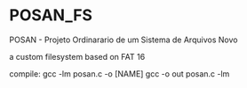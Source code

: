 # POSAN_FS
POSAN - Projeto Ordinarario de um Sistema de Arquivos Novo

a custom filesystem based on FAT 16

compile: gcc -lm posan.c -o [NAME]
gcc -o out posan.c -lm